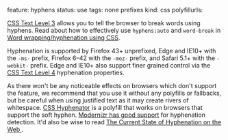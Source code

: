 feature: hyphens
status: use
tags: none prefixes
kind: css
polyfillurls:

[CSS Text Level 3](http://dev.w3.org/csswg/css3-text/#hyphenation) allows you to tell the browser to break words using hyphens. Read about how to effectively use `hyphens:auto` and `word-break` in [Word wrapping/hyphenation using CSS](http://blog.kenneth.io/blog/2012/03/04/word-wrapping-hypernation-using-css/).

Hyphenation is supported by Firefox 43+ unprefixed, Edge and IE10+ with the `-ms-` prefix, Firefox 6–42 with the `-moz-` prefix, and Safari 5.1+ with the `-webkit-` prefix.  Edge and IE10+ also support finer grained control via the [CSS Text Level 4](https://drafts.csswg.org/css-text-4/#hyphenation) hyphenation properties.

As there won't be any noticeable effects on browsers which don't support the feature, we recommend that you use it without any polyfills or fallbacks, but be careful when using justified text as it may create rivers of whitespace. [CSS Hyphenator](http://code.google.com/p/hyphenator/) is a polyfill that works on browsers that support the soft hyphen. [Modernizr has good support](https://github.com/Modernizr/Modernizr/issues/312) for hyphenation detection. It'd also be wise to read [The Current State of Hyphenation on the Web
](http://davidnewton.ca/the-current-state-of-hyphenation-on-the-web).
